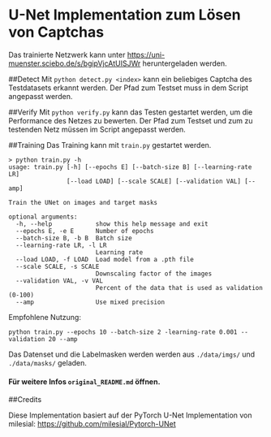 # U-Net Implementation zum Lösen von Captchas

Das trainierte Netzwerk kann unter https://uni-muenster.sciebo.de/s/bgipVjcAtUISJWr heruntergeladen werden.

##Detect
Mit ``python detect.py <index>`` kann ein beliebiges Captcha des Testdatasets erkannt werden. Der Pfad zum 
Testset muss in dem Script angepasst werden.

##Verify
Mit ``python verify.py`` kann das Testen gestartet werden, um die Performance des Netzes zu bewerten.
Der Pfad zum Testset und zum zu testenden Netz müssen im Script angepasst werden.

##Training
Das Training kann mit ``train.py`` gestartet werden.
```console
> python train.py -h
usage: train.py [-h] [--epochs E] [--batch-size B] [--learning-rate LR]
                [--load LOAD] [--scale SCALE] [--validation VAL] [--amp]

Train the UNet on images and target masks

optional arguments:
  -h, --help            show this help message and exit
  --epochs E, -e E      Number of epochs
  --batch-size B, -b B  Batch size
  --learning-rate LR, -l LR
                        Learning rate
  --load LOAD, -f LOAD  Load model from a .pth file
  --scale SCALE, -s SCALE
                        Downscaling factor of the images
  --validation VAL, -v VAL
                        Percent of the data that is used as validation (0-100)
  --amp                 Use mixed precision
```
Empfohlene Nutzung:

```console
python train.py --epochs 10 --batch-size 2 -learning-rate 0.001 --validation 20 --amp
```

Das Datenset und die Labelmasken werden werden aus ``./data/imgs/`` und ``./data/masks/`` geladen.


#### Für weitere Infos ``original_README.md`` öffnen.

##Credits

Diese Implementation basiert auf der PyTorch U-Net Implementation von milesial:
https://github.com/milesial/Pytorch-UNet  